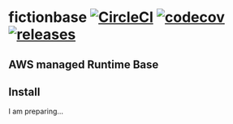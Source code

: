 # fictionbase [![CircleCI](https://circleci.com/gh/fictionbase/fictionbase/tree/master.svg?style=svg)](https://circleci.com/gh/fictionbase/fictionbase/tree/master) [![codecov](https://codecov.io/gh/fictionbase/fictionbase/branch/master/graph/badge.svg)](https://codecov.io/gh/fictionbase/fictionbase) [![releases](https://img.shields.io/github/release/fictionbase/fictionbase.svg)](https://github.com/fictionbase/fictionbase/releases)

## AWS managed Runtime Base

## Install

I am preparing...
